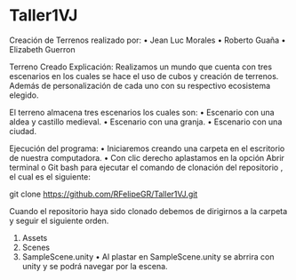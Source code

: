 # Taller1VJ
Creación de Terrenos realizado por:
•	Jean Luc Morales
•	Roberto Guaña
•	Elizabeth Guerron


Terreno Creado Explicación:
Realizamos un mundo que cuenta con tres escenarios en los cuales se hace el uso de cubos y creación de terrenos. Además de personalización de cada uno con su respectivo ecosistema elegido.


El terreno almacena tres escenarios los cuales son:
•	Escenario con una aldea y castillo medieval.
•	Escenario con una granja.
•	Escenario con una ciudad.


Ejecución del programa:
•	Iniciaremos creando una carpeta en el escritorio de nuestra computadora.
•	Con clic derecho aplastamos en la opción Abrir terminal o Git bash para ejecutar el comando de clonación del  repositorio , el cual es el siguiente:
 
git clone https://github.com/RFelipeGR/Taller1VJ.git

Cuando el repositorio haya sido clonado debemos de dirigirnos a la carpeta y seguir el siguiente orden.
1.	Assets
2.	Scenes
3.	SampleScene.unity
•	Al plastar en SampleScene.unity se abrrira con unity y se podrá navegar por la escena.
